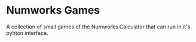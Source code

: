 # Numworks Games
 A collection of small games of the Numworks Calculator that can run in it's pyhton interface.
